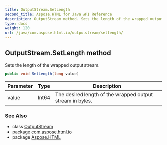 ```yaml
---
title: OutputStream.SetLength
second_title: Aspose.HTML for Java API Reference
description: OutputStream method. Sets the length of the wrapped output stream
type: docs
weight: 120
url: /java/com.aspose.html.io/outputstream/setlength/
---
```

## OutputStream.SetLength method

Sets the length of the wrapped output stream.

```java
public void SetLength(long value)
```

| Parameter | Type | Description |
| --- | --- | --- |
| value | Int64 | The desired length of the wrapped output stream in bytes. |

### See Also

* class [OutputStream](../)
* package [com.aspose.html.io](../../outputstream/)
* package [Aspose.HTML](../../../)
